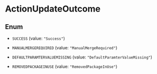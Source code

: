 

# ActionUpdateOutcome

## Enum


* `SUCCESS` (value: `"Success"`)

* `MANUALMERGEREQUIRED` (value: `"ManualMergeRequired"`)

* `DEFAULTPARAMTERVALUEMISSING` (value: `"DefaultParamterValueMissing"`)

* `REMOVEDPACKAGEINUSE` (value: `"RemovedPackageInUse"`)



